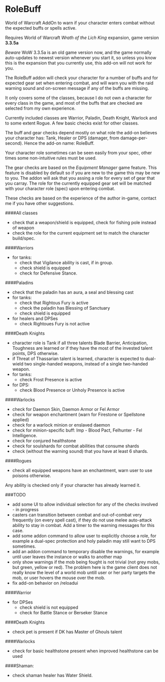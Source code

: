 # RoleBuff
World of Warcraft AddOn to warn if your character enters combat without the expected buffs or spells active.

Requires World of Warcraft _Wrath of the Lich King_ expansion, game version **3.3.5a**

_Beware_ WoW 3.3.5a is an old game version now, and the game normally auto-updates to newest version
whenever you start it, so unless you know this is the expansion that you currently use, this
add-on will not work for you.

The RoleBuff addon will check your character for a number of buffs and for expected gear set when
entering combat, and will warn you with the raid warning sound and on-screen message if any of the
buffs are missing.

It only covers some of the classes, because I do not own a character for every class in the game, and most
of the buffs that are checked are selected from my own experience.

Currently included classes are Warrior, Paladin, Death Knight, Warlock and to some extent Rogue. A
few basic checks exist for other classes.

The buff and gear checks depend mostly on what role the add-on believes your character has:
Tank, Healer or DPS (damager, from damage-per-second). Hence the add-on name: RoleBuff.

Your character role sometimes can be seen easily from your spec, other times some non-intuitive rules
must be used.

The gear checks are based on the _Equipment Manager_ game feature. This feature is disabled by default
so if you are new to the game this may be new to you. The addon will ask that you assing a role
for every set of gear that you carray. The role for the currently equipped gear set will be matched
with your character role (spec) upon entering combat.

These checks are based on the experience of the author in-game, contact me if you have other suggestions.

####All classes
- check that a weapon/shield is equipped, check for fishing pole instead of weapon
- check the role for the current equipment set to match the character build/spec.

####Warriors
- for tanks:
    - check that Vigilance ability is cast, if in group.
    - check shield is equipped
    - check for Defensive Stance.

####Paladins
- check that the paladin has an aura, a seal and blessing cast
- for tanks:
    - check that Rightous Fury is active
    - check the paladin has Blessing of Sanctuary
    - check shield is equipped
- for healers and DPSes
    - check Rightoues Fury is not active

####Death Knights
- character role is Tank if all three talents Blade Barrier, Anticipation, Toughness are learned
  or if they have the most of the invested talent points, DPS otherwise.
- if Threat of Thassarian talent is learned, character is expected to dual-wield two single-handed
  weapons, instead of a single two-handed weapon.
- for tanks:
    - check Frost Presence is active
- for DPS:
    - check Blood Presence or Unholy Presence is active

####Warlocks
- check for Daemon Skin, Daemon Armor or Fel Armor
- check for weapon enchantment (warn for Firestone or Spellstone applied)
- check for a warlock minion or enslaved daemon
- check for minion-specific buff: Imp - Blood Pact, Felhunter - Fel Intelligence.
- check for conjured healthstone
- check for soulshards for combat abilities that consume shards
- check (without the warning sound) that you have at least 6 shards.

####Rogues
- check all equipped weapons have an enchantment, warn user to use poisons otherwise.

Any ability is checked only if your character has already learned it.

###TODO
- add some UI to allow individual selection for any of the checks involved - in progress
- casters can transition between combat and out-of-combat very frequently (on every spell cast), if they do
  not use melee auto-attack ability to stay in combat. Add a timer to the warning messages for this case.
- add some addon command to allow user to explicitly choose a role, for example a dual-spec protection and
  holy paladin may still want to DPS sometimes.
- add an addon command to temporary disable the warnings, for example until user leaves the instance or
  walks to another map
- only show warnings if the mob being fought is not trivial (not grey mobs, but green, yellow or red).
  The problem here is the game client does not really know the level of a world mob untill user or her
  party targets the mob, or user hovers the mouse over the mob.
- fix add-on behavior on /reloadui

####Warrior
- for DPSes
    - check shield is not equipped
    - check for Battle Stance or Berseker Stance

####Death Knights
- check pet is present if DK has Master of Ghouls talent

####Warlocks
- check for basic healthstone present when improved healthstone can be used

####Shaman:
- check shaman healer has Water Shield.

